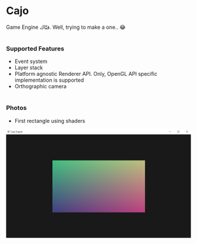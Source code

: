 # Cajo

 Game Engine فتّاك. Well, trying to make a one.. 😂 <br /><br />

### Supported Features
- Event system
- Layer stack
- Platform agnostic Renderer API. Only, OpenGL API specific implementation is supported
- Orthographic camera <br /><br />

### Photos
- First rectangle using shaders

<p align="center">
  <img width="800" src="photos/colored_square.png"
       title="Colored rectangle">
</p>
